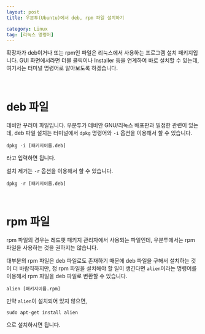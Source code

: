 ```yaml
---
layout: post
title: 우분투(Ubuntu)에서 deb, rpm 파일 설치하기

category: Linux
tag: [리눅스 명령어]
---
```


확장자가 deb이거나 또는 rpm인 파일은 리눅스에서 사용하는 프로그램 설치 패키지입니다. GUI 화면에서라면 더블 클릭이나 Installer 등을 연계하여 바로 설치할 수 있는데, 여기서는 터미널 명령어로 알아보도록 하겠습니다.

<br>

# deb 파일

데비안 꾸러미 파일입니다. 우분투가 데비안 GNU/리눅스 배포판과 밀접한 관련이 있는데, deb 파일 설치는 터미널에서 `dpkg` 명령어와 `-i` 옵션을 이용해서 할 수 있습니다.

~~~
dpkg -i [패키지이름.deb]
~~~

라고 입력하면 됩니다. 


설치 제거는 `-r` 옵션을 이용해서 할 수 있습니다.

~~~
dpkg -r [패키지이름.deb]
~~~

<br>

# rpm 파일

rpm 파일의 경우는 레드햇 패키지 관리자에서 사용되는 파일인데, 우분투에서는 rpm 파일을 사용하는 것을 권하지는 않습니다.

대부분의 rpm 파일은 deb 파일로도 존재하기 때문에 deb 파일을 구해서 설치하는 것이 더 바람직하지만,
정 rpm 파일을 설치해야 할 일이 생긴다면 `alien`이라는 명령어를 이용해서 rpm 파일을 deb 파일로 변환할 수 있습니다.

~~~
alien [패키지이름.rpm]
~~~

만약 `alien`이 설치되어 있지 않으면, 

~~~
sudo apt-get install alien
~~~

으로 설치하시면 됩니다.